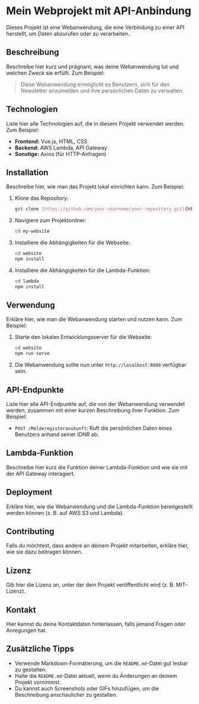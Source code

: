# Mein Webprojekt mit API-Anbindung

Dieses Projekt ist eine Webanwendung, die eine Verbindung zu einer API herstellt, um Daten abzurufen oder zu verarbeiten.

## Beschreibung

Beschreibe hier kurz und prägnant, was deine Webanwendung tut und welchen Zweck sie erfüllt. Zum Beispiel:

> Diese Webanwendung ermöglicht es Benutzern, sich für den Newsletter anzumelden und ihre persönlichen Daten zu verwalten.

## Technologien

Liste hier alle Technologien auf, die in diesem Projekt verwendet werden. Zum Beispiel:

*   **Frontend:** Vue.js, HTML, CSS
*   **Backend:** AWS Lambda, API Gateway
*   **Sonstige:** Axios (für HTTP-Anfragen)

## Installation

Beschreibe hier, wie man das Projekt lokal einrichten kann. Zum Beispiel:

1.  Klone das Repository:
    ```bash
    git clone [https://github.com/your-username/your-repository.git](https://github.com/your-username/your-repository.git)
    ```

2.  Navigiere zum Projektordner:
    ```bash
    cd my-website
    ```

3.  Installiere die Abhängigkeiten für die Webseite:
    ```bash
    cd website
    npm install
    ```

4.  Installiere die Abhängigkeiten für die Lambda-Funktion:
    ```bash
    cd lambda
    npm install
    ```

## Verwendung

Erkläre hier, wie man die Webanwendung starten und nutzen kann. Zum Beispiel:

1.  Starte den lokalen Entwicklungsserver für die Webseite:
    ```bash
    cd website
    npm run serve
    ```

2.  Die Webanwendung sollte nun unter `http://localhost:8080` verfügbar sein.

## API-Endpunkte

Liste hier alle API-Endpunkte auf, die von der Webanwendung verwendet werden, zusammen mit einer kurzen Beschreibung ihrer Funktion. Zum Beispiel:

*   `POST /Melderegisterauskunft`: Ruft die persönlichen Daten eines Benutzers anhand seiner IDNR ab.

## Lambda-Funktion

Beschreibe hier kurz die Funktion deiner Lambda-Funktion und wie sie mit der API Gateway interagiert.

## Deployment

Erkläre hier, wie die Webanwendung und die Lambda-Funktion bereitgestellt werden können (z. B. auf AWS S3 und Lambda).

## Contributing

Falls du möchtest, dass andere an deinem Projekt mitarbeiten, erkläre hier, wie sie dazu beitragen können.

## Lizenz

Gib hier die Lizenz an, unter der dein Projekt veröffentlicht wird (z. B. MIT-Lizenz).

## Kontakt

Hier kannst du deine Kontaktdaten hinterlassen, falls jemand Fragen oder Anregungen hat.

## Zusätzliche Tipps

*   Verwende Markdown-Formatierung, um die `README.md`-Datei gut lesbar zu gestalten.
*   Halte die `README.md`-Datei aktuell, wenn du Änderungen an deinem Projekt vornimmst.
*   Du kannst auch Screenshots oder GIFs hinzufügen, um die Beschreibung anschaulicher zu gestalten.
